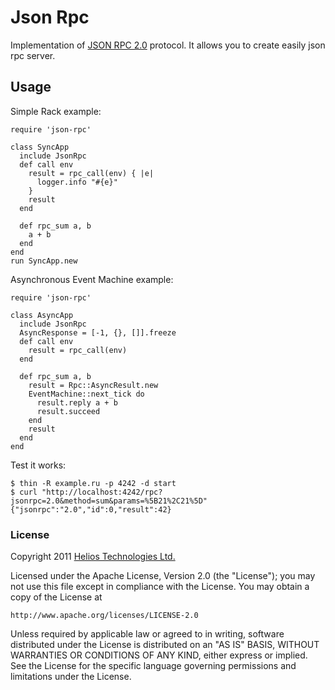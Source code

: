Json Rpc
========

Implementation of [JSON RPC 2.0](http://groups.google.com/group/json-rpc/web/json-rpc-2-0) protocol.
It allows you to create easily json rpc server.

Usage
-----

Simple Rack example:

~~~~~~ {ruby}
require 'json-rpc'

class SyncApp
  include JsonRpc
  def call env
    result = rpc_call(env) { |e|
      logger.info "#{e}"
    }
    result
  end

  def rpc_sum a, b
    a + b
  end
end
run SyncApp.new
~~~~~~

Asynchronous Event Machine example:

~~~~~~ {ruby}
require 'json-rpc'

class AsyncApp
  include JsonRpc
  AsyncResponse = [-1, {}, []].freeze
  def call env
    result = rpc_call(env)
  end

  def rpc_sum a, b
    result = Rpc::AsyncResult.new
    EventMachine::next_tick do
      result.reply a + b
      result.succeed
    end
    result
  end
end
~~~~~~

Test it works:

~~~~~~ {sh}
$ thin -R example.ru -p 4242 -d start
$ curl "http://localhost:4242/rpc?jsonrpc=2.0&method=sum&params=%5B21%2C21%5D"
{"jsonrpc":"2.0","id":0,"result":42}
~~~~~~

### License
Copyright 2011 [Helios Technologies Ltd.](http://www.heliostech.hk)

Licensed under the Apache License, Version 2.0 (the "License");
you may not use this file except in compliance with the License.
You may obtain a copy of the License at

    http://www.apache.org/licenses/LICENSE-2.0

Unless required by applicable law or agreed to in writing, software
distributed under the License is distributed on an "AS IS" BASIS,
WITHOUT WARRANTIES OR CONDITIONS OF ANY KIND, either express or implied.
See the License for the specific language governing permissions and
limitations under the License.
